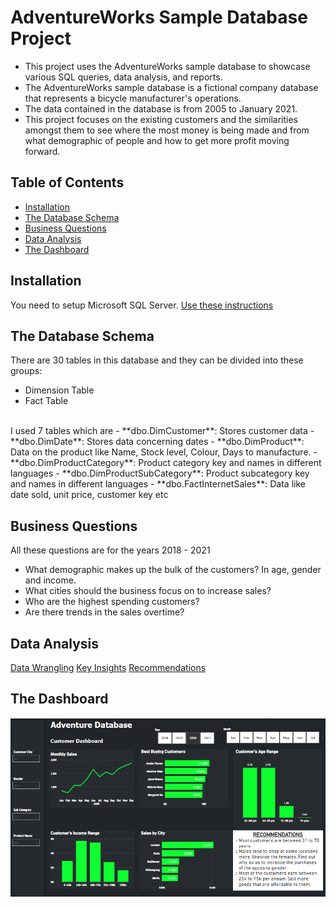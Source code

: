 # AdventureWorks Sample Database Project

- This project uses the AdventureWorks sample database to showcase various SQL queries, data analysis, and reports.
- The AdventureWorks sample database is a fictional company database that represents a bicycle manufacturer's operations.
- The data contained in the database is from 2005 to January 2021.
- This project focuses on the existing customers and the similarities amongst them to see where the most money is being made and from what demographic of people and how to get more profit moving forward.

## Table of Contents

- [Installation](#installation)
- [The Database Schema](#database-schema)
- [Business Questions](#business-questions)
- [Data Analysis](#data-analysis)
- [The Dashboard](#dashboard)


## Installation

You need to setup Microsoft SQL Server. [Use these instructions](https://learn.microsoft.com/en-us/sql/samples/adventureworks-install-configure?view=sql-server-ver15&tabs=ssms)

## The Database Schema

There are 30 tables in this database and they can be divided into these groups:
- Dimension Table
- Fact Table <br>
<br>
I used 7 tables which are
- **dbo.DimCustomer**: Stores customer data
- **dbo.DimDate**: Stores data concerning dates
- **dbo.DimProduct**: Data on the product like Name, Stock level, Colour, Days to manufacture.
- **dbo.DimProductCategory**: Product category key and names in different languages
- **dbo.DimProductSubCategory**: Product subcategory key and names in different languages
- **dbo.FactInternetSales**: Data like date sold, unit price, customer key etc

## Business Questions

All these questions are for the years 2018 - 2021
- What demographic makes up the bulk of the customers? In age, gender and income.
- What cities should the business focus on to increase sales?
- Who are the highest spending customers?
- Are there trends in the sales overtime?

## Data Analysis
[Data Wrangling](#data-wrangling)
[Key Insights](#key-insights)
[Recommendations](#recommendations)

## The Dashboard

![Dashboard](dashboard.png)

